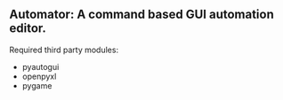 ## Automator: A command based GUI automation editor.

Required third party modules:
- pyautogui
- openpyxl
- pygame